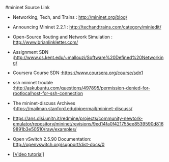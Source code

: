 #mininet Source Link

- Networking, Tech, and Trains : http://mininet.org/blog/
- Announcing Mininet 2.2.1 : http://techandtrains.com/category/miniedit/
- Open-Source Routing and Network Simulation : http://www.brianlinkletter.com/
- Assignment SDN :http://www.cs.kent.edu/~mallouzi/Software%20Defined%20Networking/
- Coursera Course SDN :https://www.coursera.org/course/sdn1
- ssh mininet trouble :http://askubuntu.com/questions/497895/permission-denied-for-rootlocalhost-for-ssh-connection
- The mininet-discuss Archives :https://mailman.stanford.edu/pipermail/mininet-discuss/ 
- https://ans.disi.unitn.it/redmine/projects/community-newtork-emulator/repository/mininet/revisions/9ed14fa0f421755ee8539590d8169891b3e50510/raw/examples/

- Open vSwitch 2.5.90 Documentation: http://openvswitch.org/support/dist-docs/0
- [[Video tutorial]](http://zmp3.xyz/play/vnd-sdncompliant-version-video-05-mininet-pox-vlans/U6I1-ejforU.html)
